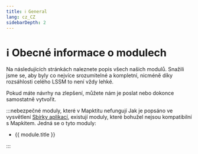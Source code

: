 ```yaml
---
title: ℹ️ General
lang: cz_CZ
sidebarDepth: 2
---
```


# ℹ️ Obecné informace o modulech

Na následujících stránkách naleznete popis všech našich modulů. Snažili jsme se, aby byly co nejvíce srozumitelné a kompletní, nicméně díky rozsáhlosti celého LSSM to není vždy lehké. 

Pokud máte návrhy na zlepšení, můžete nám je poslat nebo dokonce samostatně vytvořit. 

:::nebezpečné moduly, které v Mapktitu nefungují
Jak je popsáno ve vysvětlení [Sbírky aplikací](appstore.md), existují moduly, které bohužel nejsou kompatibilní s Mapkitem. Jedná se o tyto moduly:
<ul>
    <li v-for="module in $themeConfig.variables.noMapkitModules.en_US" :key="module.title">
        <router-link :to="module.f">
            {{ module.title }}
        </router-link>
    </li>
</ul>
:::

